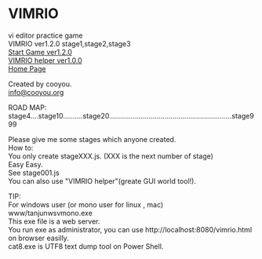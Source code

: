 # VIMRIO
vi editor practice game  
VIMRIO ver1.2.0 stage1,stage2,stage3  
[Start Game ver1.2.0](http://cooyou.github.io/vimrio/www/vimrio.html)  
[VIMRIO helper ver1.0.0](http://cooyou.github.io/vimrio/www/helper/helper.html)  
[Home Page](http://cooyou.github.io/vimrio/index.html)  

Created by cooyou.  
info@cooyou.org  

ROAD MAP:    
stage4....stage10..........stage20..............................................................stage999  
  
Please give me some stages which anyone created.  
How to:  
You only create stageXXX.js. (XXX is the next number of stage)  
Easy Easy.  
See stage001.js  
You can also use "VIMRIO helper"(greate GUI world tool!).  

TIP:  
For windows user (or mono user for linux , mac)  
www/tanjunwsvmono.exe  
This exe file is a web server.  
You run exe as administrator, you can use http://localhost:8080/vimrio.html on browser easilly.  
cat8.exe is UTF8 text dump tool on Power Shell.   
